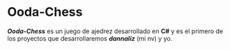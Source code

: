 # Ooda-Chess

***Ooda-Chess*** es un juego de ajedrez desarrollado en **C#** y es el primero de los proyectos que desarrollaremos ***dannaliz*** (mi nv) y yo.
